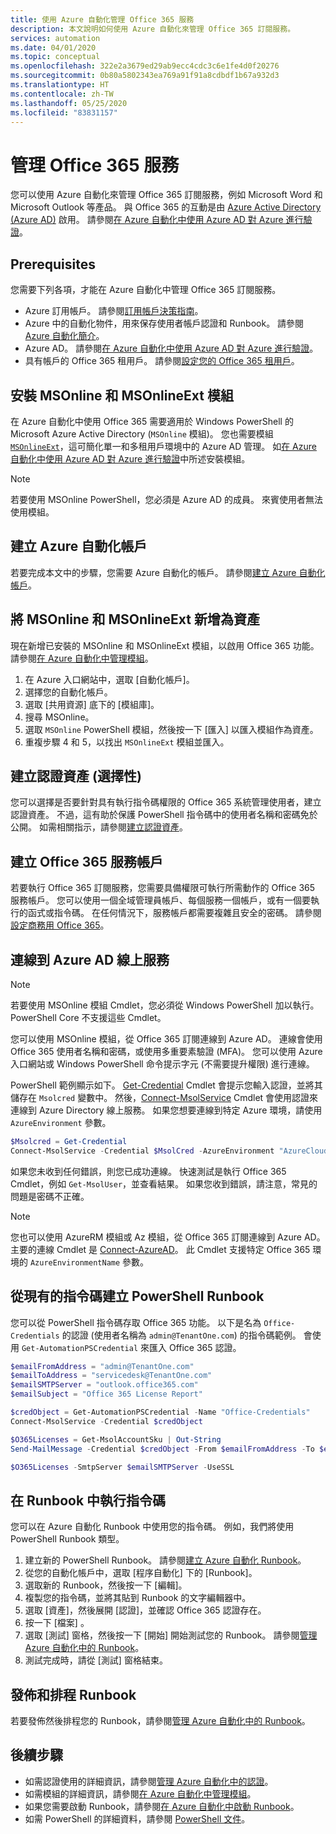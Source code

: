 ```yaml
---
title: 使用 Azure 自動化管理 Office 365 服務
description: 本文說明如何使用 Azure 自動化來管理 Office 365 訂閱服務。
services: automation
ms.date: 04/01/2020
ms.topic: conceptual
ms.openlocfilehash: 322e2a3679ed29ab9ecc4cdc3c6e1fe4d0f20276
ms.sourcegitcommit: 0b80a5802343ea769a91f91a8cdbdf1b67a932d3
ms.translationtype: HT
ms.contentlocale: zh-TW
ms.lasthandoff: 05/25/2020
ms.locfileid: "83831157"
---
```

# <a name="manage-office-365-services"></a>管理 Office 365 服務

您可以使用 Azure 自動化來管理 Office 365 訂閱服務，例如 Microsoft Word 和 Microsoft Outlook 等產品。 與 Office 365 的互動是由 [Azure Active Directory (Azure AD)](https://docs.microsoft.com/azure/active-directory/fundamentals/active-directory-whatis) 啟用。 請參閱[在 Azure 自動化中使用 Azure AD 對 Azure 進行驗證](automation-use-azure-ad.md)。

## <a name="prerequisites"></a>Prerequisites

您需要下列各項，才能在 Azure 自動化中管理 Office 365 訂閱服務。

* Azure 訂用帳戶。 請參閱[訂用帳戶決策指南](https://docs.microsoft.com/azure/cloud-adoption-framework/decision-guides/subscriptions/)。
* Azure 中的自動化物件，用來保存使用者帳戶認證和 Runbook。 請參閱 [Azure 自動化簡介](https://docs.microsoft.com/azure/automation/automation-intro)。
* Azure AD。 請參閱[在 Azure 自動化中使用 Azure AD 對 Azure 進行驗證](automation-use-azure-ad.md)。
* 具有帳戶的 Office 365 租用戶。 請參閱[設定您的 Office 365 租用戶](https://docs.microsoft.com/sharepoint/dev/spfx/set-up-your-developer-tenant)。

## <a name="install-the-msonline-and-msonlineext-modules"></a>安裝 MSOnline 和 MSOnlineExt 模組

在 Azure 自動化中使用 Office 365 需要適用於 Windows PowerShell 的 Microsoft Azure Active Directory (`MSOnline` 模組)。 您也需要模組 [`MSOnlineExt`](https://www.powershellgallery.com/packages/MSOnlineExt/1.0.35)，這可簡化單一和多租用戶環境中的 Azure AD 管理。 如[在 Azure 自動化中使用 Azure AD 對 Azure 進行驗證](automation-use-azure-ad.md)中所述安裝模組。

>[!NOTE]
>若要使用 MSOnline PowerShell，您必須是 Azure AD 的成員。 來賓使用者無法使用模組。

## <a name="create-an-azure-automation-account"></a>建立 Azure 自動化帳戶

若要完成本文中的步驟，您需要 Azure 自動化的帳戶。 請參閱[建立 Azure 自動化帳戶](automation-quickstart-create-account.md)。
 
## <a name="add-msonline-and-msonlineext-as-assets"></a>將 MSOnline 和 MSOnlineExt 新增為資產

現在新增已安裝的 MSOnline 和 MSOnlineExt 模組，以啟用 Office 365 功能。 請參閱[在 Azure 自動化中管理模組](shared-resources/modules.md)。

1. 在 Azure 入口網站中，選取 [自動化帳戶]。
2. 選擇您的自動化帳戶。
3. 選取 [共用資源] 底下的 [模組庫]。
4. 搜尋 MSOnline。
5. 選取 `MSOnline` PowerShell 模組，然後按一下 [匯入] 以匯入模組作為資產。
6. 重複步驟 4 和 5，以找出 `MSOnlineExt` 模組並匯入。 

## <a name="create-a-credential-asset-optional"></a>建立認證資產 (選擇性)

您可以選擇是否要針對具有執行指令碼權限的 Office 365 系統管理使用者，建立認證資產。 不過，這有助於保護 PowerShell 指令碼中的使用者名稱和密碼免於公開。 如需相關指示，請參閱[建立認證資產](automation-use-azure-ad.md#create-a-credential-asset)。

## <a name="create-an-office-365-service-account"></a>建立 Office 365 服務帳戶

若要執行 Office 365 訂閱服務，您需要具備權限可執行所需動作的 Office 365 服務帳戶。 您可以使用一個全域管理員帳戶、每個服務一個帳戶，或有一個要執行的函式或指令碼。 在任何情況下，服務帳戶都需要複雜且安全的密碼。 請參閱[設定商務用 Office 365](https://docs.microsoft.com/microsoft-365/admin/setup/setup?view=o365-worldwide)。 

## <a name="connect-to-the-azure-ad-online-service"></a>連線到 Azure AD 線上服務

>[!NOTE]
>若要使用 MSOnline 模組 Cmdlet，您必須從 Windows PowerShell 加以執行。 PowerShell Core 不支援這些 Cmdlet。

您可以使用 MSOnline 模組，從 Office 365 訂閱連線到 Azure AD。 連線會使用 Office 365 使用者名稱和密碼，或使用多重要素驗證 (MFA)。 您可以使用 Azure 入口網站或 Windows PowerShell 命令提示字元 (不需要提升權限) 進行連線。

PowerShell 範例顯示如下。 [Get-Credential](https://docs.microsoft.com/powershell/module/microsoft.powershell.security/get-credential?view=powershell-7) Cmdlet 會提示您輸入認證，並將其儲存在 `Msolcred` 變數中。 然後，[Connect-MsolService](https://docs.microsoft.com/powershell/module/msonline/connect-msolservice?view=azureadps-1.0) Cmdlet 會使用認證來連線到 Azure Directory 線上服務。 如果您想要連線到特定 Azure 環境，請使用 `AzureEnvironment` 參數。

```powershell
$Msolcred = Get-Credential
Connect-MsolService -Credential $MsolCred -AzureEnvironment "AzureCloud"
```

如果您未收到任何錯誤，則您已成功連線。 快速測試是執行 Office 365 Cmdlet，例如 `Get-MsolUser`，並查看結果。 如果您收到錯誤，請注意，常見的問題是密碼不正確。

>[!NOTE]
>您也可以使用 AzureRM 模組或 Az 模組，從 Office 365 訂閱連線到 Azure AD。 主要的連線 Cmdlet 是 [Connect-AzureAD](https://docs.microsoft.com/powershell/module/azuread/connect-azuread?view=azureadps-2.0)。 此 Cmdlet 支援特定 Office 365 環境的 `AzureEnvironmentName` 參數。

## <a name="create-a-powershell-runbook-from-an-existing-script"></a>從現有的指令碼建立 PowerShell Runbook

您可以從 PowerShell 指令碼存取 Office 365 功能。 以下是名為 `Office-Credentials` 的認證 (使用者名稱為 `admin@TenantOne.com`) 的指令碼範例。 會使用 `Get-AutomationPSCredential` 來匯入 Office 365 認證。

```powershell
$emailFromAddress = "admin@TenantOne.com" 
$emailToAddress = "servicedesk@TenantOne.com" 
$emailSMTPServer = "outlook.office365.com" 
$emailSubject = "Office 365 License Report" 

$credObject = Get-AutomationPSCredential -Name "Office-Credentials" 
Connect-MsolService -Credential $credObject

$O365Licenses = Get-MsolAccountSku | Out-String 
Send-MailMessage -Credential $credObject -From $emailFromAddress -To $emailToAddress -Subject $emailSubject -Body 

$O365Licenses -SmtpServer $emailSMTPServer -UseSSL
```

## <a name="run-the-script-in-a-runbook"></a>在 Runbook 中執行指令碼

您可以在 Azure 自動化 Runbook 中使用您的指令碼。 例如，我們將使用 PowerShell Runbook 類型。

1. 建立新的 PowerShell Runbook。 請參閱[建立 Azure 自動化 Runbook](https://docs.microsoft.com/azure/automation/automation-quickstart-create-runbook)。
2. 從您的自動化帳戶中，選取 [程序自動化] 下的 [Runbook]。
3. 選取新的 Runbook，然後按一下 [編輯]。
4. 複製您的指令碼，並將其貼到 Runbook 的文字編輯器中。
5. 選取 [資產]，然後展開 [認證]，並確認 Office 365 認證存在。
6. 按一下 [檔案] 。
7. 選取 [測試] 窗格，然後按一下 [開始] 開始測試您的 Runbook。 請參閱[管理 Azure 自動化中的 Runbook](https://docs.microsoft.com/azure/automation/manage-runbooks)。
8. 測試完成時，請從 [測試] 窗格結束。

## <a name="publish-and-schedule-the-runbook"></a>發佈和排程 Runbook

若要發佈然後排程您的 Runbook，請參閱[管理 Azure 自動化中的 Runbook](https://docs.microsoft.com/azure/automation/manage-runbooks)。

## <a name="next-steps"></a>後續步驟

* 如需認證使用的詳細資訊，請參閱[管理 Azure 自動化中的認證](shared-resources/credentials.md)。
* 如需模組的詳細資訊，請參閱[在 Azure 自動化中管理模組](shared-resources/modules.md)。
* 如果您需要啟動 Runbook，請參閱[在 Azure 自動化中啟動 Runbook](start-runbooks.md)。
* 如需 PowerShell 的詳細資料，請參閱 [PowerShell 文件](https://docs.microsoft.com/powershell/scripting/overview)。